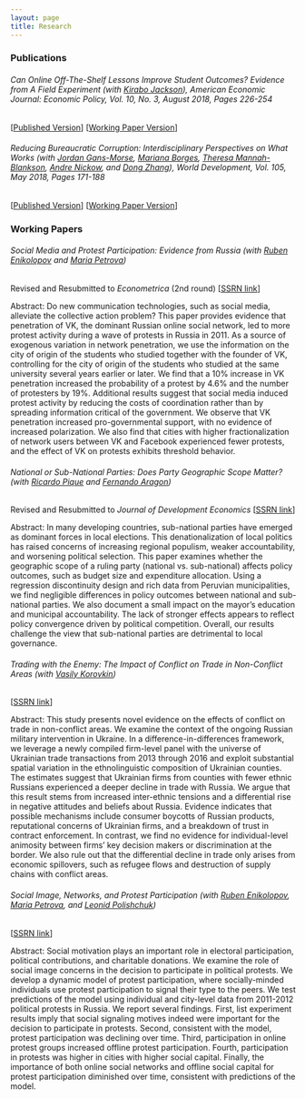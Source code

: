 ```yaml
---
layout: page
title: Research
---
```


### Publications

###### Can Online Off-The-Shelf Lessons Improve Student Outcomes? Evidence from A Field Experiment (with [Kirabo Jackson](https://works.bepress.com/c_kirabo_jackson/)), *American Economic Journal: Economic Policy*, Vol. 10, No. 3, August 2018, Pages 226-254
[[Published Version](https://www.aeaweb.org/articles?id=10.1257/pol.20170211)]
[[Working Paper Version](assets/AEJ_revised_version.pdf)]

###### Reducing Bureaucratic Corruption: Interdisciplinary Perspectives on What Works (with [Jordan Gans-Morse](http://faculty.wcas.northwestern.edu/~jlg562/index.html), [Mariana Borges](https://www.marianaborges.info), [Theresa Mannah-Blankson](http://blogs.umass.edu/towusuda/), [Andre Nickow](https://scholar.google.com/citations?user=suy4wDQAAAAJ&hl=en), and [Dong Zhang](https://sites.google.com/site/poliscidongzhang/)), *World Development*, Vol. 105, May 2018, Pages 171-188
[[Published Version](https://www.sciencedirect.com/science/article/pii/S0305750X17304084)]
[[Working Paper Version](https://papers.ssrn.com/sol3/papers.cfm?abstract_id=2930520)]

### Working Papers

###### Social Media and Protest Participation: Evidence from Russia (with [Ruben Enikolopov](https://sites.google.com/site/rubenenikolopov/) and [Maria Petrova](https://sites.google.com/site/mariapetrovaphd/))

Revised and Resubmitted to *Econometrica* (2nd round) [[SSRN link](https://papers.ssrn.com/abstract=2696236)]

Abstract: Do new communication technologies, such as social media, alleviate the collective action problem? This paper provides evidence that penetration of VK, the dominant Russian online social network, led to more protest activity during a wave of protests in Russia in 2011. As a source of exogenous variation in network penetration, we use the information on the city of origin of the students who studied together with the founder of VK, controlling for the city of origin of the students who studied at the same university several years earlier or later. We find that a 10% increase in VK penetration increased the probability of a protest by 4.6% and the number of protesters by 19%. Additional results suggest that social media induced protest activity by reducing the costs of coordination rather than by spreading information critical of the government. We observe that VK penetration increased pro-governmental support, with no evidence of increased polarization. We also find that cities with higher fractionalization of network users between VK and Facebook experienced fewer protests, and the effect of VK on protests exhibits threshold behavior.

###### National or Sub-National Parties: Does Party Geographic Scope Matter? (with [Ricardo Pique](https://sites.google.com/site/piquericardo/home) and [Fernando Aragon](https://sites.google.com/view/fernandoaragon/home))

Revised and Resubmitted to *Journal of Development Economics* [[SSRN link](https://papers.ssrn.com/sol3/papers.cfm?abstract_id=2996172)]

Abstract: In many developing countries, sub-national parties have emerged as dominant forces in local elections. This denationalization of local politics has raised concerns of increasing regional populism, weaker accountability, and worsening political selection. This paper examines whether the geographic scope of a ruling party (national vs. sub-national) affects policy outcomes, such as budget size and expenditure allocation. Using a regression discontinuity design and rich data from Peruvian municipalities, we find negligible differences in policy outcomes between national and sub-national parties. We also document a small impact on the mayor’s education and municipal accountability. The lack of stronger effects appears to reflect policy convergence driven by political competition. Overall, our results challenge the view that sub-national parties are detrimental to local governance.

###### Trading with the Enemy: The Impact of Conflict on Trade in Non-Conflict Areas (with [Vasily Korovkin](https://sites.google.com/site/vaskorovkin/))
[[SSRN link](https://papers.ssrn.com/sol3/papers.cfm?abstract_id=3397276)]

Abstract: This study presents novel evidence on the effects of conflict on trade in non-conflict areas. We examine the context of the ongoing Russian military intervention in Ukraine. In a difference-in-differences framework, we leverage a newly compiled firm-level panel with the universe of Ukrainian trade transactions from 2013 through 2016 and exploit substantial spatial variation in the ethnolinguistic composition of Ukrainian counties. The estimates suggest that Ukrainian firms from counties with fewer ethnic Russians experienced a deeper decline in trade with Russia. We argue that this result stems from increased inter-ethnic tensions and a differential rise in negative attitudes and beliefs about Russia. Evidence indicates that possible mechanisms include consumer boycotts of Russian products, reputational concerns of Ukrainian firms, and a breakdown of trust in contract enforcement. In contrast, we find no evidence for individual-level animosity between firms’ key decision makers or discrimination at the border. We also rule out that the differential decline in trade only arises from economic spillovers, such as refugee flows and destruction of supply chains with conflict areas.

###### Social Image, Networks, and Protest Participation (with [Ruben Enikolopov](https://sites.google.com/site/rubenenikolopov/), [Maria Petrova](https://sites.google.com/site/mariapetrovaphd/), and [Leonid Polishchuk](https://www.hse.ru/en/org/persons/65104))
[[SSRN link](https://papers.ssrn.com/sol3/papers.cfm?abstract_id=2940171)]

Abstract: Social motivation plays an important role in electoral participation, political contributions, and charitable donations. We examine the role of social image concerns in the decision to participate in political protests. We develop a dynamic model of protest participation, where socially-minded individuals use protest participation to signal their type to the peers. We test predictions of the model using individual and city-level data from 2011-2012 political protests in Russia. We report several findings. First, list experiment results imply that social signaling motives indeed were important for the decision to participate in protests. Second, consistent with the model, protest participation was declining over time. Third, participation in online protest groups increased offline protest participation. Fourth, participation in protests was higher in cities with higher social capital. Finally, the importance of both online social networks and offline social capital for protest participation diminished over time, consistent with predictions of the model.
